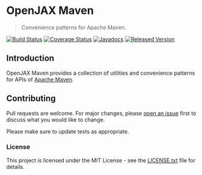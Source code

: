 # OpenJAX Maven

> Convenience patterns for Apache Maven.

[![Build Status](https://travis-ci.org/openjax/maven.png)](https://travis-ci.org/openjax/maven)
[![Coverage Status](https://coveralls.io/repos/github/openjax/maven/badge.svg)](https://coveralls.io/github/openjax/maven)
[![Javadocs](https://www.javadoc.io/badge/org.openjax.maven/maven.svg)](https://www.javadoc.io/doc/org.openjax.maven/maven)
[![Released Version](https://img.shields.io/maven-central/v/org.openjax.maven/maven.svg)](https://mvnrepository.com/artifact/org.openjax.maven/maven)

## Introduction

OpenJAX Maven provides a collection of utilities and convenience patterns for APIs of [Apache Maven][apache-maven].

## Contributing

Pull requests are welcome. For major changes, please [open an issue](../../issues) first to discuss what you would like to change.

Please make sure to update tests as appropriate.

### License

This project is licensed under the MIT License - see the [LICENSE.txt](LICENSE.txt) file for details.

[apache-maven]: http://maven.apache.org